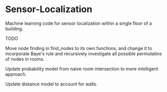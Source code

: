 # Sensor-Localization
Machine learning code for sensor localization within a single floor of a building.

TODO

Move node finding in find_nodes to its own functions, and change it to incorporate Baye's rule and recursively investigate all possible permutatins of nodes in rooms.

Update probability model from naive room intersection to more intelligent approach.

Update distance model to account for walls.
